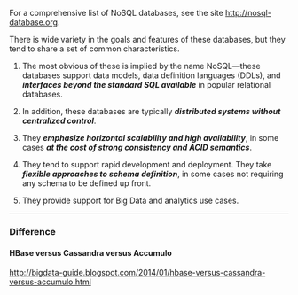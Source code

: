 For a comprehensive list of NoSQL databases, see the site http://nosql-database.org.

There is wide variety in the goals and features of these databases, but they tend to share a set of common characteristics. 

1) The most obvious of these is implied by the name NoSQL—these databases support data models, data definition languages (DDLs), and ***interfaces beyond the standard SQL available*** in popular relational databases. 

2) In addition, these databases are typically ***distributed systems without centralized control***. 

3) They ***emphasize horizontal scalability and high availability***, in some cases ***at the cost of strong consistency and ACID semantics***. 

4) They tend to support rapid development and deployment. They take ***flexible approaches to schema definition***, in some cases not requiring any schema to be defined up front. 

5) They provide support for Big Data and analytics use cases.

-------------------------------------------------------------------------------------------------------------------------

### Difference

#### HBase versus Cassandra versus Accumulo

http://bigdata-guide.blogspot.com/2014/01/hbase-versus-cassandra-versus-accumulo.html

